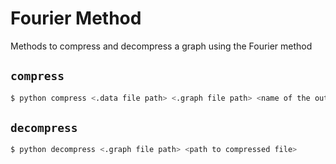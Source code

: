 # Fourier Method

Methods to compress and decompress a graph using the Fourier method

## `compress`

```bash
$ python compress <.data file path> <.graph file path> <name of the output file> --budget <the number of signal values to keep>
```

## `decompress`

```bash
$ python decompress <.graph file path> <path to compressed file>
```